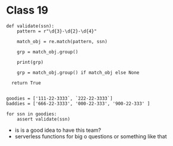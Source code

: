 # Class 19

```{python}
def validate(ssn):
    pattern = r"\d{3}-\d{2}-\d{4}"

    match_obj = re.match(pattern, ssn)

    grp = match_obj.group()

    print(grp)

    grp = match_obj.group() if match_obj else None

  return True


goodies = ['111-22-3333`, `222-22-3333`]
baddies = ['666-22-3333', '000-22-333', '900-22-333' ]

for ssn in goodies:
    assert validate(ssn)

```

- is is a good idea to have this team?
- serverless functions for big o questions or something like that
